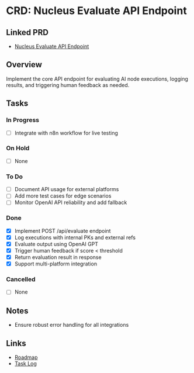 # CRD: Nucleus Evaluate API Endpoint

## Linked PRD
- [Nucleus Evaluate API Endpoint](../product-requirements/PRD-nucleus-evaluate-endpoint.md)

## Overview
Implement the core API endpoint for evaluating AI node executions, logging results, and triggering human feedback as needed.

## Tasks
### In Progress
- [ ] Integrate with n8n workflow for live testing

### On Hold
- [ ] None

### To Do
- [ ] Document API usage for external platforms
- [ ] Add more test cases for edge scenarios
- [ ] Monitor OpenAI API reliability and add fallback

### Done
- [x] Implement POST /api/evaluate endpoint
- [x] Log executions with internal PKs and external refs
- [x] Evaluate output using OpenAI GPT
- [x] Trigger human feedback if score < threshold
- [x] Return evaluation result in response
- [x] Support multi-platform integration

### Cancelled
- [ ] None

## Notes
- Ensure robust error handling for all integrations

## Links
- [Roadmap](../roadmap.md)
- [Task Log](../../tasks/tasklog-2024-06-23.md) 